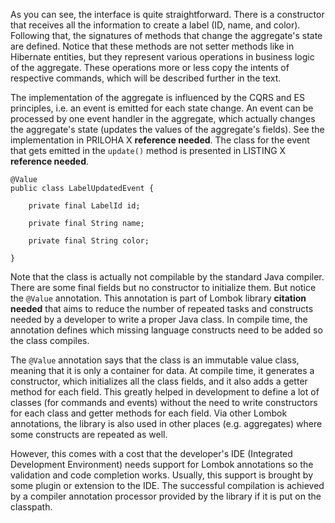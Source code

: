 As you can see, the interface is quite straightforward. There is a constructor that receives all the information to create a label (ID, name, and color). Following that, the signatures of methods that change the aggregate's state are defined. Notice that these methods are not setter methods like in Hibernate entities, but they represent various operations in business logic of the aggregate. These operations more or less copy the intents of respective commands, which will be described further in the text.

The implementation of the aggregate is influenced by the CQRS and ES principles, i.e. an event is emitted for each state change. An event can be processed by one event handler in the aggregate, which actually changes the aggregate's state (updates the values of the aggregate's fields). See the implementation in PRILOHA X **reference needed**. The class for the event that gets emitted in the `update()` method is presented in LISTING X **reference needed**.

	@Value
	public class LabelUpdatedEvent {

	    private final LabelId id;

	    private final String name;

	    private final String color;

	}

Note that the class is actually not compilable by the standard Java compiler. There are some final fields but no constructor to initialize them. But notice the `@Value` annotation. This annotation is part of Lombok library **citation needed** that aims to reduce the number of repeated tasks and constructs needed by a developer to write a proper Java class. In compile time, the annotation defines which missing language constructs need to be added so the class compiles. 

The `@Value` annotation says that the class is an immutable value class, meaning that it is only a container for data. At compile time, it generates a constructor, which initializes all the class fields, and it also adds a getter method for each field. This greatly helped in development to define a lot of classes (for commands and events) without the need to write constructors for each class and getter methods for each field. Via other Lombok annotations, the library is also used in other places (e.g. aggregates) where some constructs are repeated as well.

However, this comes with a cost that the developer's IDE (Integrated Development Environment) needs support for Lombok annotations so the validation and code completion works. Usually, this support is brought by some plugin or extension to the IDE. The successful compilation is achieved by a compiler annotation processor provided by the library if it is put on the classpath.

